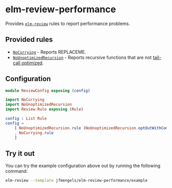 # elm-review-performance

Provides [`elm-review`](https://package.elm-lang.org/packages/jfmengels/elm-review/latest/) rules to report performance problems.


## Provided rules

- [`NoCurrying`](https://package.elm-lang.org/packages/jfmengels/elm-review-performance/1.0.2/NoCurrying) - Reports REPLACEME.
- [`NoUnoptimizedRecursion`](https://package.elm-lang.org/packages/jfmengels/elm-review-performance/1.0.2/NoUnoptimizedRecursion/) - Reports recursive functions that are not [tail-call optimized](https://functional-programming-in-elm.netlify.app/recursion/tail-call-elimination.html).


## Configuration

```elm
module ReviewConfig exposing (config)

import NoCurrying
import NoUnoptimizedRecursion
import Review.Rule exposing (Rule)

config : List Rule
config =
    [ NoUnoptimizedRecursion.rule (NoUnoptimizedRecursion.optOutWithComment "IGNORE TCO")
    , NoCurrying.rule
    ]
```


## Try it out

You can try the example configuration above out by running the following command:

```bash
elm-review --template jfmengels/elm-review-performance/example
```
